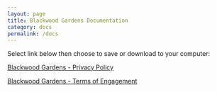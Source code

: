 ```yaml
---
layout: page
title: Blackwood Gardens Documentation
category: docs
permalink: /docs 
---
```

Select link below then choose to save or download to your computer:

[Blackwood Gardens - Privacy Policy](/assets/docs/BG%20Privacy%20policy%2010.2.21.pdf)
 
[Blackwood Gardens - Terms of Engagement](/assets/docs/terms_of_engagement.pdf)

